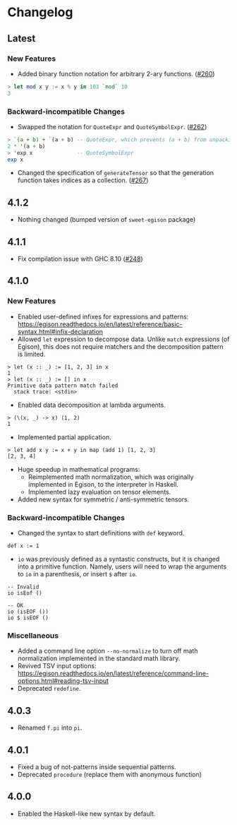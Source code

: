 # Changelog

## Latest
### New Features
* Added binary function notation for arbitrary 2-ary functions. ([#260](https://github.com/egison/egison/pull/260))
```hs
> let mod x y := x % y in 103 `mod` 10
3
```

### Backward-incompatible Changes
* Swapped the notation for `QuoteExpr` and `QuoteSymbolExpr`. ([#262](https://github.com/egison/egison/issues/262))
```hs
> `(a + b) + `(a + b) -- QuoteExpr, which prevents (a + b) from unpacking
2 * '(a + b)
> 'exp x              -- QuoteSymbolExpr
exp x
```
* Changed the specification of `generateTensor` so that the generation function takes indices as a collection. ([#267](https://github.com/egison/egison/pull/267))

## 4.1.2
* Nothing changed (bumped version of `sweet-egison` package)

## 4.1.1
* Fix compilation issue with GHC 8.10 ([#248](https://github.com/egison/egison/issues/248))

## 4.1.0
### New Features
* Enabled user-defined infixes for expressions and patterns: <https://egison.readthedocs.io/en/latest/reference/basic-syntax.html#infix-declaration>
* Allowed `let` expression to decompose data. Unlike `match` expressions (of Egison), this does not require matchers and the decomposition pattern is limited.
```
> let (x :: _) := [1, 2, 3] in x
1
> let (x :: _) := [] in x
Primitive data pattern match failed
  stack trace: <stdin>
```
* Enabled data decomposition at lambda arguments.
```
> (\(x, _) -> x) (1, 2)
1
```
* Implemented partial application.
```
> let add x y := x + y in map (add 1) [1, 2, 3]
[2, 3, 4]
```
* Huge speedup in mathematical programs:
    * Reimplemented math normalization, which was originally implemented in Egison, to the interpreter in Haskell.
    * Implemented lazy evaluation on tensor elements.
* Added new syntax for symmetric / anti-symmetric tensors.

### Backward-incompatible Changes

* Changed the syntax to start definitions with `def` keyword.
```
def x := 1
```

* `io` was previously defined as a syntastic constructs, but it is changed into a primitive function.
Namely, users will need to wrap the arguments to `io` in a parenthesis, or insert `$` after `io`.
```
-- Invalid
io isEof ()

-- OK
io (isEOF ())
io $ isEOF ()
```

### Miscellaneous
* Added a command line option `--no-normalize` to turn off math normalization implemented in the standard math library.
* Revived TSV input options: <https://egison.readthedocs.io/en/latest/reference/command-line-options.html#reading-tsv-input>
* Deprecated `redefine`.

## 4.0.3

* Renamed `f.pi` into `pi`.

## 4.0.1

* Fixed a bug of not-patterns inside sequential patterns.
* Deprecated `procedure` (replace them with anonymous function)

## 4.0.0

* Enabled the Haskell-like new syntax by default.
